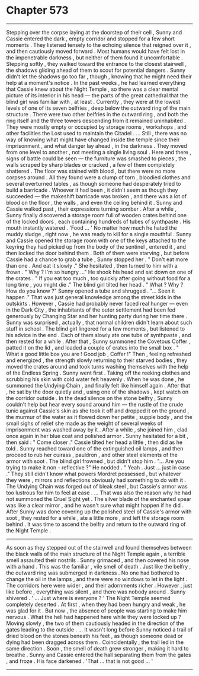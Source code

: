 
# Chapter 573


---

Stepping over the corpse laying at the doorstep of their cell , Sunny and Cassie entered the dark , empty corridor and stopped for a few short moments . They listened tensely to the echoing silence that reigned over it , and then cautiously moved forward .
Most humans would have felt lost in the impenetrable darkness , but neither of them found it uncomfortable . Stepping softly , they walked toward the entrance to the closest stairwell , the shadows gliding ahead of them to scout for potential dangers .
Sunny didn't let the shadows go too far , though , knowing that he might need their help at a moment's notice .
In the past weeks , he had learned everything that Cassie knew about the Night Temple , so there was a clear mental picture of its interior in his head — the parts of the great cathedral that the blind girl was familiar with , at least .
Currently , they were at the lowest levels of one of its seven belfries , deep below the outward ring of the main structure . There were two other belfries in the outward ring , and both the ring itself and the three towers descending from it remained uninhabited . They were mostly empty or occupied by storage rooms , workshops , and other facilities the Lost used to maintain the Citadel .
… Still , there was no way of knowing what might have changed inside the temple since their imprisonment , and what danger lay ahead , in the darkness .
They moved from one level to another , not meeting a single living soul . Here and there , signs of battle could be seen — the furniture was smashed to pieces , the walls scraped by sharp blades or cracked , a few of them completely shattered . The floor was stained with blood , but there were no more corpses around .
All they found were a clump of torn , bloodied clothes and several overturned tables , as though someone had desperately tried to build a barricade . Whoever it had been , it didn't seem as though they succeeded — the makeshift barricade was broken , and there was a lot of blood on the floor , the walls , and even the ceiling behind it .
Sunny and Cassie walked past , their expressions turning somber .
After a while , Sunny finally discovered a storage room full of wooden crates behind one of the locked doors , each containing hundreds of tubes of synthpaste . His mouth instantly watered .
'Food … '
No matter how much he hated the muddy sludge , right now , he was ready to kill for a single mouthful .
Sunny and Cassie opened the storage room with one of the keys attached to the keyring they had picked up from the body of the sentinel , entered it , and then locked the door behind them .
Both of them were starving , but before Cassie had a chance to grab a tube , Sunny stopped her .
" Don't eat more than one . And eat it slowly ."
She hesitated , then turned to him with a frown .
" Why ? I'm so hungry ..."
He shook his head and sat down on one of the crates .
" If you eat too much , too quickly after going without food for a long time , you might die ."
The blind girl tilted her head .
" What ? Why ? How do you know ?"
Sunny opened a tube and shrugged .
"... Seen it happen ."
That was just general knowledge among the street kids in the outskirts . However , Cassie had probably never faced real hunger — even in the Dark City , the inhabitants of the outer settlement had been fed generously by Changing Star and her hunting party during her time there .
Sunny was surprised , actually , that normal children didn't learn about such stuff in school .
The blind girl lingered for a few moments , but listened to his advice in the end .
Each of them slowly ate one tube of synthpaste , and then rested for a while . After that , Sunny summoned the Covetous Coffer , patted it on the lid , and loaded a couple of crates into the small box .
" What a good little box you are ! Good job , Coffer !"
Then , feeling refreshed and energized , the strength slowly returning to their starved bodies , they moved the crates around and took turns washing themselves with the help of the Endless Spring .
Sunny went first . Taking off the reeking clothes and scrubbing his skin with cold water felt heavenly . When he was done , he summoned the Undying Chain , and finally felt like himself again .
After that , he sat by the door quietly and , using one of the shadows , kept watch on the corridor outside .
In the dead silence on the stone belfry , Sunny couldn't help but hear every sound around him — the rustle of the crude tunic against Cassie's skin as she took it off and dropped it on the ground , the murmur of the water as it flowed down her petite , supple body , and the small sighs of relief she made as the weight of several weeks of imprisonment was washed away by it .
After a while , she joined him , clad once again in her blue coat and polished armor .
Sunny hesitated for a bit , then said :
" Come closer ."
Cassie tilted her head a little , then did as he told . Sunny reached toward one of the extinguished oil lamps , and then proceed to rub her cuirass , pauldron , and other steel elements of the armor with soot .
The blind girl frowned , but didn't stop him .
"... Are you trying to make it non - reflective ?"
He nodded .
" Yeah . Just … just in case ."
They still didn't know what powers Mordret possessed , but whatever they were , mirrors and reflections obviously had something to do with it . The Undying Chain was forged out of bleak steel , but Cassie's armor was too lustrous for him to feel at ease .
… That was also the reason why he had not summoned the Cruel Sight yet . The silver blade of the enchanted spear was like a clear mirror , and he wasn't sure what might happen if he did .
After Sunny was done covering up the polished steel of Cassie's armor with soot , they rested for a while , ate a little more , and left the storage room behind . It was time to ascend the belfry and return to the outward ring of the Night Temple .
***
As soon as they stepped out of the stairwell and found themselves between the black walls of the main structure of the Night Temple again , a terrible smell assaulted their nostrils . Sunny grimaced , and then covered his nose with a hand .
This was the familiar , vile smell of death .
Just like the belfry , the outward ring was submerged in darkness . No one had bothered to change the oil in the lamps , and there were no windows to let in the light . The corridors here were wider , and their adornments richer . However , just like before , everything was silent , and there was nobody around .
Sunny shivered .
' ... Just where is everyone ? '
The Night Temple seemed completely deserted . At first , when they had been hungry and weak , he was glad for it . But now , the absence of people was starting to make him nervous .
What the hell had happened here while they were locked up ?
Moving slowly , the two of them cautiously headed in the direction of the gates leading to the outside .
… It wasn't long before Sunny noticed a trail of dried blood on the stones beneath his feet , as though someone dead or dying had been dragged across them . Coincidentally , the trail led in the same direction . Soon , the smell of death grew stronger , making it hard to breathe .
Sunny and Cassie entered the hall separating them from the gates , and froze .
His face darkened .
'That … that is not good … '

---

